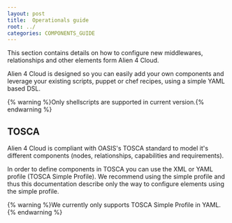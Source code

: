 ```yaml
---
layout: post
title:  Operationals guide
root: ../
categories: COMPONENTS_GUIDE
---
```


This section contains details on how to configure new middlewares, relationships and other elements form Alien 4 Cloud.

Alien 4 Cloud is designed so you can easily add your own components and leverage your existing scripts, puppet or chef recipes, using a simple YAML based DSL.

{% warning %}Only shellscripts are supported in current version.{% endwarning %}

## TOSCA

Alien 4 Cloud is compliant with OASIS's TOSCA standard to model it's different components (nodes, relationships, capabilities and requirements).

In order to define components in TOSCA you can use the XML or YAML profile (TOSCA Simple Profile). We recommend using the simple profile and thus this documentation describe only the way to configure elements using the simple profile.

{% warning %}We currently only supports TOSCA Simple Profile in YAML.{% endwarning %}
